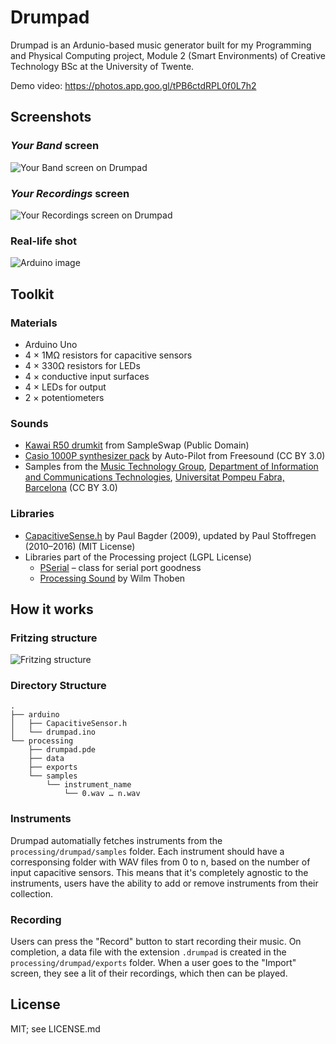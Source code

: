 # Drumpad

Drumpad is an Ardunio-based music generator built for my Programming and Physical Computing project, Module 2 (Smart Environments) of Creative Technology BSc at the University of Twente.

Demo video: https://photos.app.goo.gl/tPB6ctdRPL0f0L7h2

## Screenshots

### *Your Band* screen

![Your Band screen on Drumpad](https://user-images.githubusercontent.com/2841780/35483170-45d617f4-043f-11e8-80a1-d5977891d1f8.png)

### *Your Recordings* screen

![Your Recordings screen on Drumpad](https://user-images.githubusercontent.com/2841780/35483171-45f17602-043f-11e8-95ef-ea94c69a0ab4.png)

### Real-life shot

![Arduino image](https://user-images.githubusercontent.com/2841780/35484050-57e60e4e-044a-11e8-9c55-215c004f9fa5.jpg)

## Toolkit

### Materials
- Arduino Uno
- 4 × 1MΩ resistors for capacitive sensors
- 4 × 330Ω resistors for LEDs
- 4 × conductive input surfaces
- 4 × LEDs for output
- 2 × potentiometers

### Sounds
- [Kawai R50 drumkit](https://sampleswap.org/filebrowser-new.php?d=DRUMS+%28FULL+KITS%29%2Fkawai+R50+drumkit%2F) from SampleSwap (Public Domain)
- [Casio 1000P synthesizer pack](https://freesound.org/people/acollier123/packs/17687/) by Auto-Pilot from Freesound (CC BY 3.0)
- Samples from the [Music Technology Group](https://www.upf.edu/recercaupf/en/grups/gr-mtg.html), [Department of Information and Communications Technologies](https://www.upf.edu/recercaupf/en/departaments/dtecn.html), [Universitat Pompeu Fabra, Barcelona](https://www.upf.edu/en/) (CC BY 3.0)

### Libraries
- [CapacitiveSense.h](https://github.com/PaulStoffregen/CapacitiveSensor) by Paul Bagder (2009), updated by Paul Stoffregen (2010–2016) (MIT License)
- Libraries part of the Processing project (LGPL License)
	- [PSerial](https://github.com/processing/processing/tree/master/java/libraries/serial) – class for serial port goodness
	- [Processing Sound](https://github.com/processing/processing-sound) by Wilm Thoben


## How it works

### Fritzing structure

![Fritzing structure](https://user-images.githubusercontent.com/2841780/35483888-ced36f86-0447-11e8-9c0c-a82fb746e37f.png)

### Directory Structure

```
.
├── arduino
│   ├── CapacitiveSensor.h
│   └── drumpad.ino
└── processing
    ├── drumpad.pde
    ├── data
    ├── exports
    └── samples
	    └── instrument_name
		    └── 0.wav … n.wav
```

### Instruments
Drumpad automatially fetches instruments from the `processing/drumpad/samples` folder. Each instrument should have a corresponsing folder with WAV files from 0 to n, based on the number of input capacitive sensors. This means that it's completely agnostic to the instruments, users have the ability to add or remove instruments from their collection.

### Recording
Users can press the "Record" button to start recording their music. On completion, a data file with the extension `.drumpad` is created in the `processing/drumpad/exports` folder. When a user goes to the "Import" screen, they see a lit of their recordings, which then can be played.

## License

MIT; see LICENSE.md

